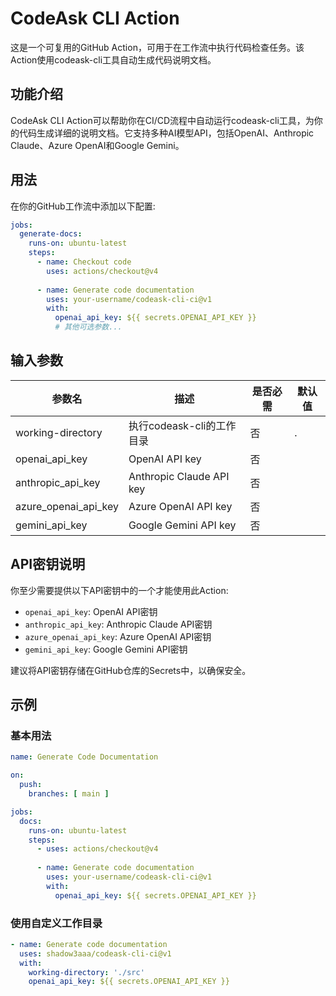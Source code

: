 # CodeAsk CLI Action

这是一个可复用的GitHub Action，可用于在工作流中执行代码检查任务。该Action使用codeask-cli工具自动生成代码说明文档。

## 功能介绍

CodeAsk CLI Action可以帮助你在CI/CD流程中自动运行codeask-cli工具，为你的代码生成详细的说明文档。它支持多种AI模型API，包括OpenAI、Anthropic Claude、Azure OpenAI和Google Gemini。

## 用法

在你的GitHub工作流中添加以下配置:

```yaml
jobs:
  generate-docs:
    runs-on: ubuntu-latest
    steps:
      - name: Checkout code
        uses: actions/checkout@v4
      
      - name: Generate code documentation
        uses: your-username/codeask-cli-ci@v1
        with:
          openai_api_key: ${{ secrets.OPENAI_API_KEY }}
          # 其他可选参数...
```

## 输入参数

| 参数名 | 描述 | 是否必需 | 默认值 |
|-------|------|---------|-------|
| working-directory | 执行codeask-cli的工作目录 | 否 | . |
| openai_api_key | OpenAI API key | 否 | |
| anthropic_api_key | Anthropic Claude API key | 否 | |
| azure_openai_api_key | Azure OpenAI API key | 否 | |
| gemini_api_key | Google Gemini API key | 否 | |

## API密钥说明

你至少需要提供以下API密钥中的一个才能使用此Action:

- `openai_api_key`: OpenAI API密钥
- `anthropic_api_key`: Anthropic Claude API密钥
- `azure_openai_api_key`: Azure OpenAI API密钥
- `gemini_api_key`: Google Gemini API密钥

建议将API密钥存储在GitHub仓库的Secrets中，以确保安全。

## 示例

### 基本用法

```yaml
name: Generate Code Documentation

on:
  push:
    branches: [ main ]

jobs:
  docs:
    runs-on: ubuntu-latest
    steps:
      - uses: actions/checkout@v4
      
      - name: Generate code documentation
        uses: your-username/codeask-cli-ci@v1
        with:
          openai_api_key: ${{ secrets.OPENAI_API_KEY }}
```

### 使用自定义工作目录

```yaml
- name: Generate code documentation
  uses: shadow3aaa/codeask-cli-ci@v1
  with:
    working-directory: './src'
    openai_api_key: ${{ secrets.OPENAI_API_KEY }}
```

